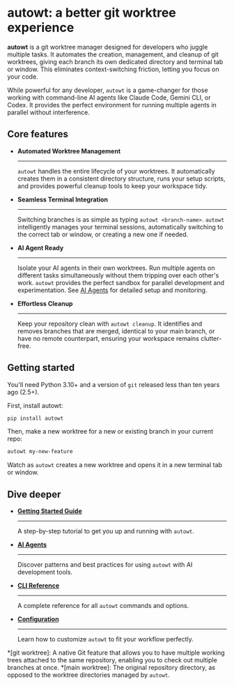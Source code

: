 # autowt: a better git worktree experience

**autowt** is a git worktree manager designed for developers who juggle multiple tasks. It automates the creation, management, and cleanup of git worktrees, giving each branch its own dedicated directory and terminal tab or window. This eliminates context-switching friction, letting you focus on your code.

While powerful for any developer, `autowt` is a game-changer for those working with command-line AI agents like Claude Code, Gemini CLI, or Codex. It provides the perfect environment for running multiple agents in parallel without interference.

## Core features

<div class="grid cards" markdown>

-   __Automated Worktree Management__

    ---

    `autowt` handles the entire lifecycle of your worktrees. It automatically creates them in a consistent directory structure, runs your setup scripts, and provides powerful cleanup tools to keep your workspace tidy.

-   __Seamless Terminal Integration__

    ---

    Switching branches is as simple as typing `autowt <branch-name>`. `autowt` intelligently manages your terminal sessions, automatically switching to the correct tab or window, or creating a new one if needed.

-   __AI Agent Ready__

    ---

    Isolate your AI agents in their own worktrees. Run multiple agents on different tasks simultaneously without them tripping over each other's work. `autowt` provides the perfect sandbox for parallel development and experimentation. See [AI Agents](agents.md) for detailed setup and monitoring.

-   __Effortless Cleanup__

    ---

    Keep your repository clean with `autowt cleanup`. It identifies and removes branches that are merged, identical to your main branch, or have no remote counterpart, ensuring your workspace remains clutter-free.

</div>

## Getting started

You'll need Python 3.10+ and a version of `git` released less than ten years ago (2.5+).

First, install autowt:

```bash
pip install autowt
```

Then, make a new worktree for a new or existing branch in your current repo:

```bash
autowt my-new-feature
```

Watch as `autowt` creates a new worktree and opens it in a new terminal tab or window.

## Dive deeper

<div class="grid cards" markdown>

-   [**Getting Started Guide**](gettingstarted.md)

    ---

    A step-by-step tutorial to get you up and running with `autowt`.

-   [**AI Agents**](agents.md)

    ---

    Discover patterns and best practices for using `autowt` with AI development tools.

-   [**CLI Reference**](clireference.md)

    ---

    A complete reference for all `autowt` commands and options.

-   [**Configuration**](configuration.md)

    ---

    Learn how to customize `autowt` to fit your workflow perfectly.

</div>

*[git worktree]: A native Git feature that allows you to have multiple working trees attached to the same repository, enabling you to check out multiple branches at once.
*[main worktree]: The original repository directory, as opposed to the worktree directories managed by `autowt`.